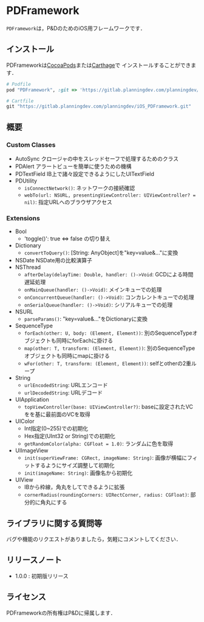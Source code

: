 # PDFramework

`PDFramework`は，P&DのためのiOS用フレームワークです．

## インストール
PDFrameworkは[CocoaPods](http://cocoapods.org)または[Carthage](https://github.com/Carthage/Carthage)で
インストールすることができます．

```ruby
# Podfile
pod "PDFramework", :git => 'https://gitlab.planningdev.com/planningdev/iOS_PDFramework.git'
```

```ruby
# Cartfile
git "https://gitlab.planningdev.com/planningdev/iOS_PDFramework.git"
```

## 概要

### Custom Classes
+ AutoSync
  クロージャの中をスレッドセーフで処理するためのクラス
+ PDAlert
  アラートビューを簡単に使うための機構
+ PDTextField
  IB上で諸々設定できるようにしたUITextField
+ PDUtility
  - `isConnectNetwork()`: ネットワークの接続確認
  - `webTo(url: NSURL, presentingViewController: UIViewController? = nil)`: 指定URLへのブラウザアクセス

### Extensions
+ Bool
  - 'toggle()': true ⇔ false の切り替え
+ Dictionary
  - `convertToQuery()`: [String: AnyObject]を"key=value&..."に変換
+ NSDate
  NSDate用の比較演算子
+ NSThread
  - `afterDelay(delayTime: Double, handler: ()->Void`: GCDによる時間遅延処理
  - `onMainQueue(handler: ()->Void)`: メインキューでの処理
  - `onConcurrentQueue(handler: ()->Void)`: コンカレントキューでの処理
  - `onSerialQueue(handler: ()->Void)`: シリアルキューでの処理
+ NSURL
  - `parseParams()`: "key=value&..."をDictionaryに変換
+ SequenceType
  - `forEach(other: U, body: (Element, Element))`: 別のSequenceTypeオブジェクトも同時にforEachに掛ける
  - `map(other: T, transform: (Element, Element))`: 別のSequenceTypeオブジェクトも同時にmapに掛ける
  - `wFor(other: T, transform: (Element, Element))`: selfとotherの2重ループ
+ String
  - `urlEncodedString`: URLエンコード
  - `urlDecodedString`: URLデコード
+ UIApplication
  - `topViewController(base: UIViewController?)`: baseに設定されたVCをを基に最前面のVCを取得
+ UIColor
  - Int指定(0~255)での初期化
  - Hex指定(UInt32 or String)での初期化
  - `getRandomColor(alpha: CGFloat = 1.0)`: ランダムに色を取得
+ UIImageView
  - `init(superViewFrame: CGRect, imageName: String)`: 画像が横幅にフィットするようにサイズ調整して初期化
  - `init(imageName: String)`: 画像名から初期化
+ UIView
  - IBから枠線，角丸をしてできるように拡張
  - `cornerRadius(roundingCorners: UIRectCorner, radius: CGFloat)`: 部分的に角丸にする

## ライブラリに関する質問等
バグや機能のリクエストがありましたら，気軽にコメントしてください．

## リリースノート
- 1.0.0 : 初期版リリース

## ライセンス
PDFrameworkの所有権はP&Dに帰属します．
